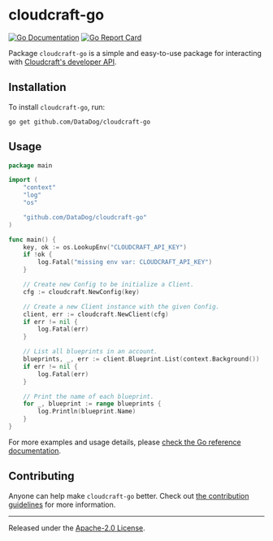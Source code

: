 # cloudcraft-go

[![Go Documentation](https://godocs.io/github.com/DataDog/cloudcraft-go?status.svg)](https://godocs.io/github.com/DataDog/cloudcraft-go)
[![Go Report Card](https://goreportcard.com/badge/github.com/DataDog/cloudcraft-go)](https://goreportcard.com/report/github.com/DataDog/cloudcraft-go)

Package `cloudcraft-go` is a simple and easy-to-use package for interacting with [Cloudcraft's developer API](https://developers.cloudcraft.co/).

## Installation

To install `cloudcraft-go`, run:

```console
go get github.com/DataDog/cloudcraft-go
```

## Usage

```go
package main

import (
	"context"
	"log"
	"os"

	"github.com/DataDog/cloudcraft-go"
)

func main() {
	key, ok := os.LookupEnv("CLOUDCRAFT_API_KEY")
	if !ok {
		log.Fatal("missing env var: CLOUDCRAFT_API_KEY")
	}

	// Create new Config to be initialize a Client.
	cfg := cloudcraft.NewConfig(key)

	// Create a new Client instance with the given Config.
	client, err := cloudcraft.NewClient(cfg)
	if err != nil {
		log.Fatal(err)
	}

	// List all blueprints in an account.
	blueprints, _, err := client.Blueprint.List(context.Background())
	if err != nil {
		log.Fatal(err)
	}

	// Print the name of each blueprint.
	for _, blueprint := range blueprints {
		log.Println(blueprint.Name)
	}
}
```

For more examples and usage details, please [check the Go reference documentation](https://godocs.io/github.com/DataDog/cloudcraft-go).

## Contributing

Anyone can help make `cloudcraft-go` better. Check out [the contribution guidelines](CONTRIBUTING.md) for more information.

---

Released under the [Apache-2.0 License](LICENSE.md).
